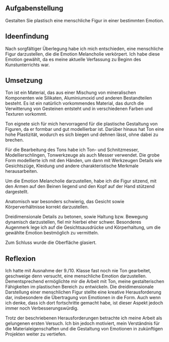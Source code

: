 ## Aufgabenstellung

Gestalten Sie plastisch eine menschliche Figur in einer bestimmten Emotion.

## Ideenfindung

Nach sorgfältiger Überlegung habe ich mich entschieden, eine menschliche Figur darzustellen, die die Emotion Melancholie verkörpert. Ich habe diese Emotion gewählt, da es meine aktuelle Verfassung zu Beginn des Kunstunterrichts war.

## Umsetzung

Ton ist ein Material, das aus einer Mischung von mineralischen Komponenten wie Silikaten, Aluminiumoxid und anderen Bestandteilen besteht. Es ist ein natürlich vorkommendes Material, das durch die Verwitterung von Gesteinen entsteht und in verschiedenen Farben und Texturen vorkommt.

Ton eignete sich für mich hervorragend für die plastische Gestaltung von Figuren, da er formbar und gut modellierbar ist. Darüber hinaus hat Ton eine hohe Plastizität, wodurch es sich biegen und dehnen lässt, ohne dabei zu brechen.

Für die Bearbeitung des Tons habe ich Ton- und Schnitzmesser, Modellierschlingen, Tonwerkzeuge als auch Messer verwendet. Die grobe Form modellierte ich mit den Händen, um dann mit Werkzeugen Details wie Gesichtszüge, Kleidung und andere charakteristische Merkmale herausarbeiten. 

Um die Emotion Melancholie darzustellen, habe ich die Figur sitzend, mit den Armen auf den Beinen liegend und den Kopf auf der Hand stützend dargestellt.

Anatomisch war besonders schwierig, das Gesicht sowie Körperverhältnisse korrekt darzustellen.

Dreidimensionale Details zu betonen, sowie Haltung bzw. Bewegung dynamisch darzustellen, fiel mir hierbei eher schwer. Besonderes Augenmerk lege ich auf die Gesichtsausdrücke und Körperhaltung, um die gewählte Emotion bestmöglich zu vermitteln.

Zum Schluss wurde die Oberfläche glasiert.

## Reflexion

Ich hatte mit Ausnahme der 9./10. Klasse fast noch nie Ton gearbeitet, geschweige denn versucht, eine menschliche Emotion darzustellen. Dementsprechend ermöglichte mir die Arbeit mit Ton, meine gestalterischen Fähigkeiten im plastischen Bereich zu entwickeln. Die dreidimensionale Darstellung einer menschlichen Figur stellte eine kreative Herausforderung dar, insbesondere die Übertragung von Emotionen in die Form. Auch wenn ich denke, dass ich dort fortschritte gemacht habe, ist dieser Aspekt jedoch immer noch Verbesserungswürdig.

Trotz der beschriebenen Herausforderungen betrachte ich meine Arbeit als gelungenen ersten Versuch. Ich bin jedoch motiviert, mein Verständnis für die Materialeigenschaften und die Gestaltung von Emotionen in zukünftigen Projekten weiter zu vertiefen.